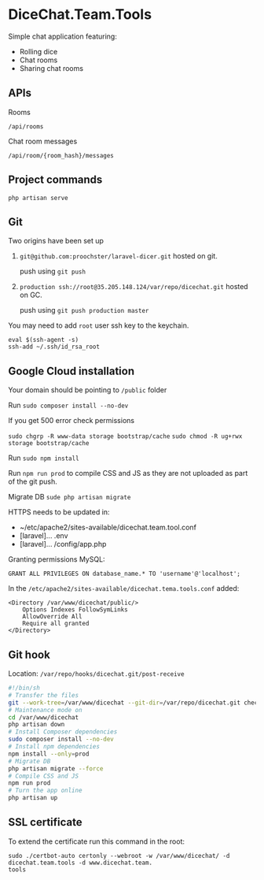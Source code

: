 # DiceChat.Team.Tools

Simple chat application featuring:
- Rolling dice
- Chat rooms
- Sharing chat rooms

## APIs

Rooms
```
/api/rooms
```

Chat room messages
```
/api/room/{room_hash}/messages
```

## Project commands

```
php artisan serve
```

## Git

Two origins have been set up

1. `git@github.com:proochster/laravel-dicer.git` hosted on git.

    push using `git push`

2. `production ssh://root@35.205.148.124/var/repo/dicechat.git` hosted on GC.

    push using `git push production master`

You may need to add `root` user ssh key to the keychain.

```
eval $(ssh-agent -s)
ssh-add ~/.ssh/id_rsa_root
```

## Google Cloud installation

Your domain should be pointing to `/public` folder

Run `sudo composer install --no-dev`

If you get 500 error check permissions

`sudo chgrp -R www-data storage bootstrap/cache`
`sudo chmod -R ug+rwx storage bootstrap/cache`

Run `sudo npm install`

Run `npm run prod` to compile CSS and JS as they are not uploaded as part of the git push.

Migrate DB `sude php artisan migrate`

HTTPS needs to be updated in:
-   ~/etc/apache2/sites-available/dicechat.team.tool.conf
-   [laravel]... .env
-   [laravel]... /config/app.php

Granting permissions MySQL:

`GRANT ALL PRIVILEGES ON database_name.* TO 'username'@'localhost';`

In the `/etc/apache2/sites-available/dicechat.tema.tools.conf` added:

```
<Directory /var/www/dicechat/public/>
    Options Indexes FollowSymLinks
    AllowOverride All
    Require all granted
</Directory>
```

## Git hook

Location: `/var/repo/hooks/dicechat.git/post-receive`
``` sh
#!/bin/sh
# Transfer the files
git --work-tree=/var/www/dicechat --git-dir=/var/repo/dicechat.git checkout -f
# Maintenance mode on
cd /var/www/dicechat
php artisan down
# Install Composer dependencies
sudo composer install --no-dev
# Install npm dependencies
npm install --only=prod
# Migrate DB
php artisan migrate --force
# Compile CSS and JS
npm run prod
# Turn the app online
php artisan up
```

## SSL certificate

To extend the certificate run this command in the root:
```
sudo ./certbot-auto certonly --webroot -w /var/www/dicechat/ -d dicechat.team.tools -d www.dicechat.team.
tools
```
